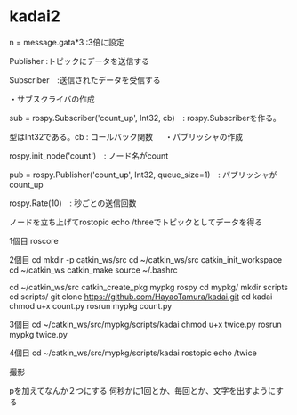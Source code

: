 # kadai2

 n = message.gata*3 :3倍に設定
 
Publisher :トピックにデータを送信する

Subscriber　:送信されたデータを受信する 

・サブスクライバの作成

sub = rospy.Subscriber('count_up', Int32, cb)　: rospy.Subscriberを作る。

型はInt32である。cb : コールバック関数
　
・パブリッシャの作成

rospy.init_node('count')　: ノード名がcount

pub = rospy.Publisher('count_up', Int32, queue_size=1)　: パブリッシャがcount_up

rospy.Rate(10)　: 秒ごとの送信回数

ノードを立ち上げてrostopic echo /threeでトピックとしてデータを得る


1個目
roscore


2個目
cd
mkdir -p catkin_ws/src
cd ~/catkin_ws/src
catkin_init_workspace 
cd ~/catkin_ws
catkin_make
source ~/.bashrc

cd ~/catkin_ws/src
catkin_create_pkg mypkg rospy
cd mypkg/
mkdir scripts
cd scripts/
git clone https://github.com/HayaoTamura/kadai.git
cd kadai
chmod u+x count.py
rosrun mypkg count.py


3個目
cd ~/catkin_ws/src/mypkg/scripts/kadai
chmod u+x twice.py
rosrun mypkg twice.py


4個目
cd ~/catkin_ws/src/mypkg/scripts/kadai
rostopic echo /twice

撮影


pを加えてなんか２つにする
何秒かに1回とか、毎回とか、文字を出すようにする
